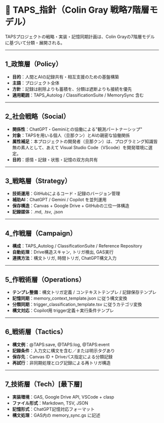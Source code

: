 # 📘 TAPS_指針（Colin Gray 戦略7階層モデル）

 TAPSプロジェクトの戦略・実装・記憶同期計画は、Colin Grayの7階層モデルに基づいて分類・展開される。

---

## 1_政策層（Policy）

- **目的**：人間とAIの記録共有・相互支援のための基盤構築
- **主語**：プロジェクト全体
- **方針**：記録は削除よりも蓄積を、分類は遮断よりも接続を優先
- **適用範囲**：TAPS_Autolog / ClassificationSuite / MemorySync 含む

---

## 2_社会戦略（Social）

- **関係性**：ChatGPT・Geminiとの協働による"観測パートナーシップ"
- **対象**：TAPSを用いる個人（旦那クン）とAIの親密な協働関係
- **属性補足**：本プロジェクトの開発者（旦那クン）は、プログラミング知識皆無の素人として、あえて Visual Studio Code（VScode）を開発環境に選定。
- **目的**：感情・記録・状態・記憶の双方向共有

---

## 3_戦略層（Strategy）

- **技術運用**：GitHubによるコード・記録のバージョン管理
- **補助AI**：ChatGPT / Gemini / Copilot を並列運用
- **保存構造**：Canvas + Google Drive + GitHubの三位一体構造
- **記録媒体**：.md, .tsv, .json

---

## 4_作戦層（Campaign）

- **構成**：TAPS_Autolog / ClassificationSuite / Reference Repository
- **自動処理**：Drive構造スキャン, トリガ検出, GAS実行
- **連携方法**：構文トリガ, 時間トリガ, ChatGPT構文入力

---

## 5_作戦術層（Operations）

- **テンプレ整備**：構文トリガ定義 / コンテキストテンプレ / 記録保存テンプレ
- **記憶同期**：memory_context_template.json に従う構文変換
- **分類同期**：trigger_classification_template.tsv に従うカテゴリ変換
- **構文対応**：Copilot用 trigger定義＋実行条件テンプレ

---

## 6_戦術層（Tactics）

- **構文例**：@TAPS:save, @TAPS:log, @TAPS:event
- **記録条件**：入力文に構文を含む／または明示タグあり
- **保存先**：Canvas ID + Driveパス指定による分類記録
- **再試行**：非同期処理とログ記録による再トリガ構造

---

## 7_技術層（Tech）[最下層]

- **実装環境**：GAS, Google Drive API, VSCode + clasp
- **ファイル形式**：Markdown, TSV, JSON
- **記憶形式**：ChatGPT記憶対応フォーマット
- **構文処理**：GAS内の memory_sync.gs に記述
